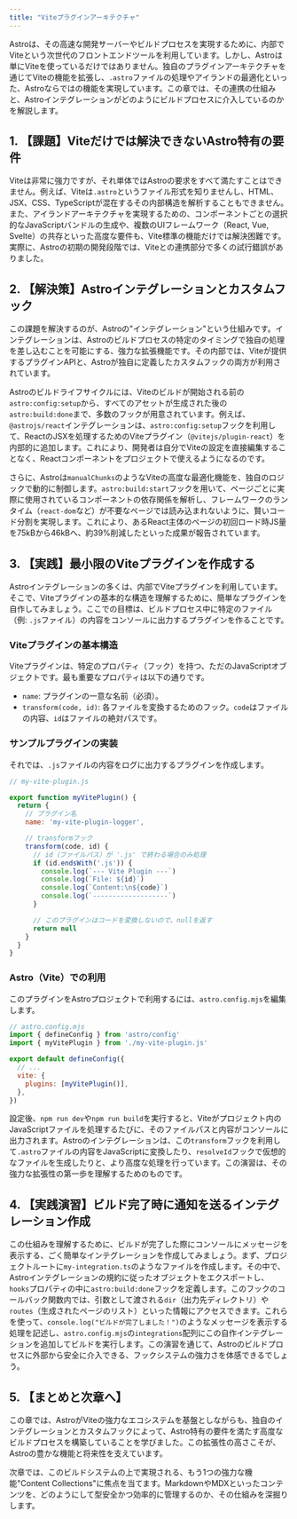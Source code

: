 ```yaml
---
title: "Viteプラグインアーキテクチャ"
---
```


Astroは、その高速な開発サーバーやビルドプロセスを実現するために、内部でViteという次世代のフロントエンドツールを利用しています。しかし、Astroは単にViteを使っているだけではありません。独自のプラグインアーキテクチャを通じてViteの機能を拡張し、`.astro`ファイルの処理やアイランドの最適化といった、Astroならではの機能を実現しています。この章では、その連携の仕組みと、Astroインテグレーションがどのようにビルドプロセスに介入しているのかを解説します。

## 1. 【課題】Viteだけでは解決できないAstro特有の要件

Viteは非常に強力ですが、それ単体ではAstroの要求をすべて満たすことはできません。例えば、Viteは`.astro`というファイル形式を知りませんし、HTML、JSX、CSS、TypeScriptが混在するその内部構造を解析することもできません。また、アイランドアーキテクチャを実現するための、コンポーネントごとの選択的なJavaScriptバンドルの生成や、複数のUIフレームワーク（React, Vue, Svelte）の共存といった高度な要件も、Vite標準の機能だけでは解決困難です。実際に、Astroの初期の開発段階では、Viteとの連携部分で多くの試行錯誤がありました。

## 2. 【解決策】Astroインテグレーションとカスタムフック

この課題を解決するのが、Astroの"インテグレーション"という仕組みです。インテグレーションは、Astroのビルドプロセスの特定のタイミングで独自の処理を差し込むことを可能にする、強力な拡張機能です。その内部では、Viteが提供するプラグインAPIと、Astroが独自に定義したカスタムフックの両方が利用されています。

Astroのビルドライフサイクルには、Viteのビルドが開始される前の`astro:config:setup`から、すべてのアセットが生成された後の`astro:build:done`まで、多数のフックが用意されています。例えば、`@astrojs/react`インテグレーションは、`astro:config:setup`フックを利用して、ReactのJSXを処理するためのViteプラグイン（`@vitejs/plugin-react`）を内部的に追加します。これにより、開発者は自分でViteの設定を直接編集することなく、Reactコンポーネントをプロジェクトで使えるようになるのです。

さらに、Astroは`manualChunks`のようなViteの高度な最適化機能を、独自のロジックで動的に制御します。`astro:build:start`フックを用いて、ページごとに実際に使用されているコンポーネントの依存関係を解析し、フレームワークのランタイム（`react-dom`など）が不要なページでは読み込まれないように、賢いコード分割を実現します。これにより、あるReact主体のページの初回ロード時JS量を75kBから46kBへ、約39%削減したといった成果が報告されています。

## 3. 【実践】最小限のViteプラグインを作成する

Astroインテグレーションの多くは、内部でViteプラグインを利用しています。そこで、Viteプラグインの基本的な構造を理解するために、簡単なプラグインを自作してみましょう。ここでの目標は、ビルドプロセス中に特定のファイル（例: `.js`ファイル）の内容をコンソールに出力するプラグインを作ることです。

### Viteプラグインの基本構造

Viteプラグインは、特定のプロパティ（フック）を持つ、ただのJavaScriptオブジェクトです。最も重要なプロパティは以下の通りです。

- `name`: プラグインの一意な名前（必須）。
- `transform(code, id)`: 各ファイルを変換するためのフック。`code`はファイルの内容、`id`はファイルの絶対パスです。

### サンプルプラグインの実装

それでは、`.js`ファイルの内容をログに出力するプラグインを作成します。

```javascript
// my-vite-plugin.js

export function myVitePlugin() {
  return {
    // プラグイン名
    name: 'my-vite-plugin-logger',

    // transformフック
    transform(code, id) {
      // id（ファイルパス）が '.js' で終わる場合のみ処理
      if (id.endsWith('.js')) {
        console.log(`--- Vite Plugin ---`)
        console.log(`File: ${id}`)
        console.log(`Content:\n${code}`)
        console.log(`-------------------`)
      }

      // このプラグインはコードを変換しないので、nullを返す
      return null
    }
  }
}
```

### Astro（Vite）での利用

このプラグインをAstroプロジェクトで利用するには、`astro.config.mjs`を編集します。

```javascript
// astro.config.mjs
import { defineConfig } from 'astro/config'
import { myVitePlugin } from './my-vite-plugin.js'

export default defineConfig({
  // ...
  vite: {
    plugins: [myVitePlugin()],
  },
})
```

設定後、`npm run dev`や`npm run build`を実行すると、Viteがプロジェクト内のJavaScriptファイルを処理するたびに、そのファイルパスと内容がコンソールに出力されます。Astroのインテグレーションは、この`transform`フックを利用して`.astro`ファイルの内容をJavaScriptに変換したり、`resolveId`フックで仮想的なファイルを生成したりと、より高度な処理を行っています。この演習は、その強力な拡張性の第一歩を理解するためのものです。

## 4. 【実践演習】ビルド完了時に通知を送るインテグレーション作成

この仕組みを理解するために、ビルドが完了した際にコンソールにメッセージを表示する、ごく簡単なインテグレーションを作成してみましょう。まず、プロジェクトルートに`my-integration.ts`のようなファイルを作成します。その中で、Astroインテグレーションの規約に従ったオブジェクトをエクスポートし、`hooks`プロパティの中に`astro:build:done`フックを定義します。このフックのコールバック関数内では、引数として渡される`dir`（出力先ディレクトリ）や`routes`（生成されたページのリスト）といった情報にアクセスできます。これらを使って、`console.log("ビルドが完了しました！")`のようなメッセージを表示する処理を記述し、`astro.config.mjs`の`integrations`配列にこの自作インテグレーションを追加してビルドを実行します。この演習を通じて、Astroのビルドプロセスに外部から安全に介入できる、フックシステムの強力さを体感できるでしょう。

## 5. 【まとめと次章へ】

この章では、AstroがViteの強力なエコシステムを基盤としながらも、独自のインテグレーションとカスタムフックによって、Astro特有の要件を満たす高度なビルドプロセスを構築していることを学びました。この拡張性の高さこそが、Astroの豊かな機能と将来性を支えています。

次章では、このビルドシステムの上で実現される、もう1つの強力な機能"Content Collections"に焦点を当てます。MarkdownやMDXといったコンテンツを、どのようにして型安全かつ効率的に管理するのか、その仕組みを深掘りします。